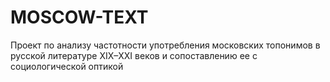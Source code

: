# MOSCOW-TEXT
Проект по анализу частотности употребления московских топонимов в русской литературе XIX–XXI веков и сопоставлению ее с социологической оптикой
